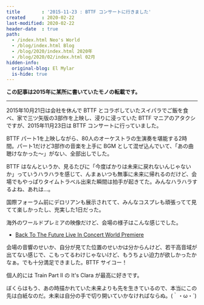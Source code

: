 ```yaml
---
title        : '2015-11-23 : BTTF コンサートに行きました'
created      : 2020-02-22
last-modified: 2020-02-22
header-date  : true
path:
  - /index.html Neo's World
  - /blog/index.html Blog
  - /blog/2020/index.html 2020年
  - /blog/2020/02/index.html 02月
hidden-info:
  original-blog: El Mylar
  is-hide: true
---
```


__この記事は2015年に某所に書いていたモノの転載です。__

---

2015年10月21日は会社を休んで BTTF とコラボしていたスイパラでご飯を食べ、家で三ツ矢版の3部作を上映し、浸りに浸っていた BTTF マニアのアタクシですが、2015年11月23日は BTTF コンサートに行っていました。

BTTF パート1を上映しながら、80人のオーケストラの生演奏を堪能する2時間。パート1だけど3部作の音楽を上手に BGM として混ぜ込んでいて、「あの曲聴けなかった～」がない、全部出しでした。

BTTF はなんというか、見るたびに「今度ばかりは未来に戻れないんじゃないか」っていうハラハラを感じて、んまぁいつも無事に未来に帰れるのだけど、会場でもやっぱりタイムトラベル出来た瞬間は拍手が起きてた。みんなハラハラするよね、あれは…。

国際フォーラム前にデロリアンも展示されてて、みんなコスプレも頑張ってて見てて楽しかったし、充実した1日だった。

海外のワールドプレミアの映像だけど、会場の様子はこんな感じでした。

- [Back To The Future Live In Concert World Premiere](https://youtube.com/watch?v=hXuqLgNlvwU)

会場の音響のせいか、自分が見てた位置のせいかは分からんけど、若干高音域が出てない感じで、こもってるわけじゃないけど、もうちょい迫力が欲しかったかなぁ。でも十分満足できました。BTTF サイコー！

個人的には Train Part II の It's Clara が最高に好きです。

ぼくらはもう、あの時描かれていた未来よりも先を生きているので、本当にこの先は白紙なのだ。未来は自分の手で切り開いていかなければならぬ。(｀・ω・´)
